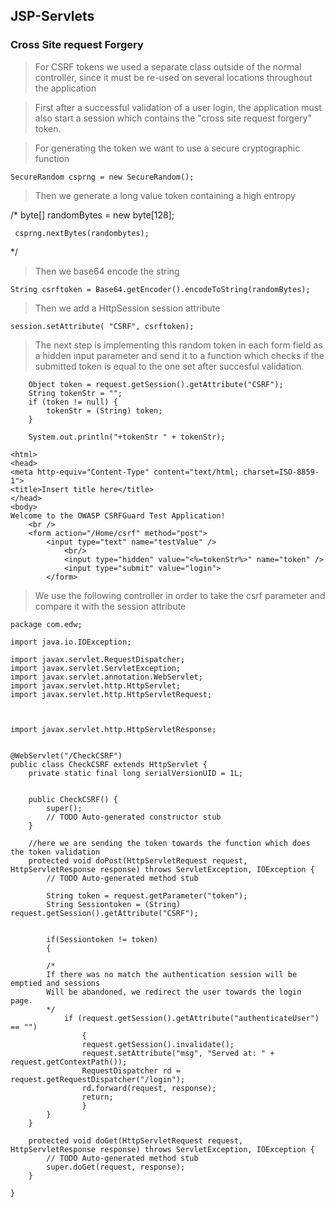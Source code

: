

JSP-Servlets
-------------------------

### Cross Site request Forgery 


> For CSRF tokens we used a separate class outside of the normal controller, since
> it must be re-used on several locations throughout the application

> First after a successful validation of a user login, the application must also start a session
> which contains the "cross site request forgery" token.

> For generating the token we want to use a secure cryptographic function

```SecureRandom csprng = new SecureRandom();```

> Then we generate a long value token containing a high entropy

/*
    byte[] randomBytes  = new byte[128];

     csprng.nextBytes(randombytes);*/

> Then we base64 encode the string

```String csrftoken = Base64.getEncoder().encodeToString(randomBytes);```

> Then we add a HttpSession session attribute

```session.setAttribute( "CSRF", csrftoken);```

> The next step is implementing this random token in each form field as a hidden input parameter
> and send it to a function which checks if the submitted token is equal to the one set after succesful validation.

```
    Object token = request.getSession().getAttribute("CSRF");
    String tokenStr = "";
    if (token != null) {
        tokenStr = (String) token;
    }

    System.out.println("+tokenStr " + tokenStr);

<html>
<head>
<meta http-equiv="Content-Type" content="text/html; charset=ISO-8859-1">
<title>Insert title here</title>
</head>
<body>
Welcome to the OWASP CSRFGuard Test Application!
    <br />
    <form action="/Home/csrf" method="post">
        <input type="text" name="testValue" /> 
			<br/> 
			<input type="hidden" value="<%=tokenStr%>" name="token" />
			<input type="submit" value="login">
		</form>
```

> We use the following controller in order to take the csrf parameter and compare it with the session attribute 

~~~~~~~~~~~~~~~~~~~~~~~~~~~~~~~~~~~~~~~~~~~~~~~~~~~~~~~~~~~~~~~~~~~~~~~~~~~~~~~~
package com.edw;

import java.io.IOException;

import javax.servlet.RequestDispatcher;
import javax.servlet.ServletException;
import javax.servlet.annotation.WebServlet;
import javax.servlet.http.HttpServlet;
import javax.servlet.http.HttpServletRequest;



import javax.servlet.http.HttpServletResponse;


@WebServlet("/CheckCSRF")
public class CheckCSRF extends HttpServlet {
	private static final long serialVersionUID = 1L;
       

    public CheckCSRF() {
        super();
        // TODO Auto-generated constructor stub
    }

    //here we are sending the token towards the function which does the token validation    
	protected void doPost(HttpServletRequest request, HttpServletResponse response) throws ServletException, IOException {
		// TODO Auto-generated method stub
		
		String token = request.getParameter("token");
		String Sessiontoken = (String) request.getSession().getAttribute("CSRF");

		
		if(Sessiontoken != token)
	    { 

		/*
        If there was no match the authentication session will be emptied and sessions
        Will be abandoned, we redirect the user towards the login page.
        */		
			if (request.getSession().getAttribute("authenticateUser") == "")
				{
				request.getSession().invalidate();
				request.setAttribute("msg", "Served at: " + request.getContextPath());
				RequestDispatcher rd =  request.getRequestDispatcher("/login");
			    rd.forward(request, response);
			    return;
				}
	    }	
	}

	protected void doGet(HttpServletRequest request, HttpServletResponse response) throws ServletException, IOException {
		// TODO Auto-generated method stub
		super.doGet(request, response);
	}

}

~~~~~~~~~~~~~~~~~~~~~~~~~~~~~~~~~~~~~~~~~~~~~~~~~~~~~~~~~~~~~~~~~~~~~~~~~~~~~~~~
